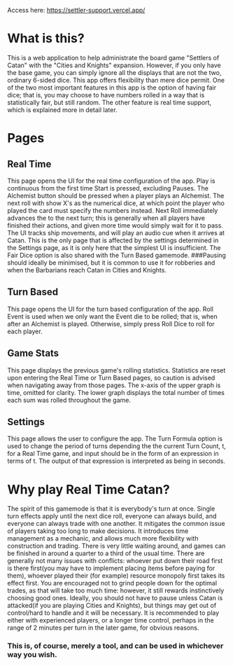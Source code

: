 Access here: https://settler-support.vercel.app/
# What is this?
This is a web application to help administrate the board game "Settlers of Catan" with the "Cities and Knights" expansion. However, if you only have the base game, you can simply ignore all the displays that are not the two, ordinary 6-sided dice. This app offers flexibility than mere dice permit. One of the two most important features in this app is the option of having fair dice; that is, you may choose to have numbers rolled in a way that is statistically fair, but still random. The other feature is real time support, which is explained more in detail later.
# Pages
## Real Time
This page opens the UI for the real time configuration of the app. Play is continuous from the first time Start is pressed, excluding Pauses. The Alchemist button should be pressed when a player plays an Alchemist. The next roll with show X's as the numerical dice, at which point the player who played the card must specify the numbers instead. Next Roll immediately advances the to the next turn; this is generally when all players have finished their actions, and given more time would simply wait for it to pass. The UI tracks ship movements, and will play an audio cue when it arrives at Catan. This is the only page that is affected by the settings determined in the Settings page, as it is only here that the simplest UI is insufficient. The Fair Dice option is also shared with the Turn Based gamemode.
###Pausing should ideally be minimised, but it is common to use it for robberies and when the Barbarians reach Catan in Cities and Knights.
## Turn Based
This page opens the UI for the turn based configuration of the app. Roll Event is used when we only want the Event die to be rolled; that is, when after an Alchemist is played. Otherwise, simply press Roll Dice to roll for each player.
## Game Stats
This page displays the previous game's rolling statistics. Statistics are reset upon entering the Real Time or Turn Based pages, so caution is advised when navigating away from those pages. The x-axis of the upper graph is time, omitted for clarity. The lower graph displays the total number of times each sum was rolled throughout the game.
## Settings
This page allows the user to configure the app. The Turn Formula option is used to change the period of turns depending the the current Turn Count, t, for a Real Time game, and input should be in the form of an expression in terms of t. The output of that expression is interpreted as being in seconds.
# Why play Real Time Catan?
The spirit of this gamemode is that it is everybody's turn at once. Single turn effects apply until the next dice roll, everyone can always build, and everyone can always trade with one another. It mitigates the common issue of players taking too long to make decisions. It introduces time management as a mechanic, and allows much more flexibility with construction and trading. There is very little waiting around, and games can be finished in around a quarter to a third of the usual time. There are generally not many issues with conflicts: whoever put down their road first is there first(you may have to implement placing items before paying for them), whoever played their (for example) resource monopoly first takes its effect first. You are encouraged not to grind people down for the optimal trades, as that will take too much time: however, it still rewards instinctively choosing good ones. Ideally, you should not have to pause unless Catan is attacked(if you are playing Cities and Knights), but things may get out of control/hard to handle and it will be necessary. It is recommended to play either with experienced players, or a longer time control, perhaps in the range of 2 minutes per turn in the later game, for obvious reasons.

### This is, of course, merely a tool, and can be used in whichever way you wish.
